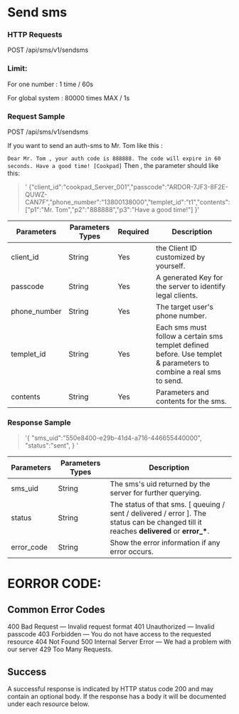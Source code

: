 
# Send sms
### HTTP Requests
POST /api/sms/v1/sendsms
### Limit: 
For one number : 1 time / 60s 

For global system : 80000 times MAX / 1s

### Request Sample
POST /api/sms/v1/sendsms

If you want to send an auth-sms to Mr. Tom like this : 

`Dear Mr. Tom , your auth code is 888888. The code will expire in 60 seconds. Have a good time! [Cookpad]`
Then , the parameter should like this:

> ' {"client_id":"cookpad_Server_001","passcode":"ARDOR-7JF3-8F2E-QUWZ-CAN7F","phone_number":"13800138000","templet_id":"t1","contents":["p1":"Mr. Tom","p2":"888888","p3":"Have a good time!"] }'

Parameters   |    Parameters Types |   Required |   Description
--------|--------------------|------------|---------
client_id      |  String     |         Yes        |  the Client ID customized by yourself.
passcode     |   String     | Yes  | A generated Key for the server to identify legal clients.
phone_number  |   String     |         Yes    |     The target user's phone number.
templet_id  |     String     |         Yes       |  Each sms must follow a certain sms templet defined before. Use templet & parameters to combine a real sms to send.
contents    |     String     |         Yes      |   Parameters and contents for the sms.

### Response Sample
> '{ "sms_uid":"550e8400-e29b-41d4-a716-446655440000", "status":"sent", } '

Parameters   |    Parameters Types |    Description
--------|--------------------|----------------
sms_uid      |  String     |       The sms's uid returned by the server for further querying.
status  |   String     |        The status of that sms. [ queuing / sent / delivered / error   ]. The status can be changed till it reaches **delivered** or **error\_\***. 
error_code | String | Show the error information if any error occurs.






# EORROR CODE:
## Common Error Codes
400    Bad Request — Invalid request format
401    Unauthorized — Invalid passcode 
403    Forbidden — You do not have access to the requested resource
404    Not Found
500    Internal Server Error — We had a problem with our server
429   Too Many Requests.

## Success
A successful response is indicated by HTTP status code 200 and may contain an optional body.
If the response has a body it will be documented under each resource below.



